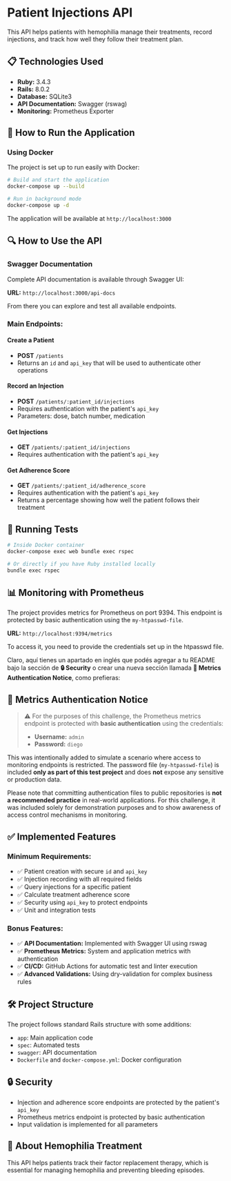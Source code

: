 # Patient Injections API

This API helps patients with hemophilia manage their treatments, record injections, and track how well they follow their treatment plan.

## 📋 Technologies Used

- **Ruby:** 3.4.3
- **Rails:** 8.0.2
- **Database:** SQLite3
- **API Documentation:** Swagger (rswag)
- **Monitoring:** Prometheus Exporter

## 🚀 How to Run the Application

### Using Docker

The project is set up to run easily with Docker:

```bash
# Build and start the application
docker-compose up --build

# Run in background mode
docker-compose up -d
```

The application will be available at `http://localhost:3000`

## 🔍 How to Use the API

### Swagger Documentation

Complete API documentation is available through Swagger UI:

**URL:** `http://localhost:3000/api-docs`

From there you can explore and test all available endpoints.

### Main Endpoints:

#### Create a Patient
- **POST** `/patients`
- Returns an `id` and `api_key` that will be used to authenticate other operations

#### Record an Injection
- **POST** `/patients/:patient_id/injections`
- Requires authentication with the patient's `api_key`
- Parameters: dose, batch number, medication

#### Get Injections
- **GET** `/patients/:patient_id/injections`
- Requires authentication with the patient's `api_key`

#### Get Adherence Score
- **GET** `/patients/:patient_id/adherence_score`
- Requires authentication with the patient's `api_key`
- Returns a percentage showing how well the patient follows their treatment

## 🧪 Running Tests

```bash
# Inside Docker container
docker-compose exec web bundle exec rspec

# Or directly if you have Ruby installed locally
bundle exec rspec
```

## 📊 Monitoring with Prometheus

The project provides metrics for Prometheus on port 9394. This endpoint is protected by basic authentication using the `my-htpasswd-file`.

**URL:** `http://localhost:9394/metrics`

To access it, you need to provide the credentials set up in the htpasswd file.

Claro, aquí tienes un apartado en inglés que podés agregar a tu README bajo la sección de **🔒 Security** o crear una nueva sección llamada **🧪 Metrics Authentication Notice**, como prefieras:


## 🧪 Metrics Authentication Notice

> ⚠️ For the purposes of this challenge, the Prometheus metrics endpoint is protected with **basic authentication** using the credentials:
>
> * **Username:** `admin`
> * **Password:** `diego`

This was intentionally added to simulate a scenario where access to monitoring endpoints is restricted. The password file (`my-htpasswd-file`) is included **only as part of this test project** and does **not** expose any sensitive or production data.

Please note that committing authentication files to public repositories is **not a recommended practice** in real-world applications. For this challenge, it was included solely for demonstration purposes and to show awareness of access control mechanisms in monitoring.


## ✅ Implemented Features

### Minimum Requirements:
- ✅ Patient creation with secure `id` and `api_key`
- ✅ Injection recording with all required fields
- ✅ Query injections for a specific patient
- ✅ Calculate treatment adherence score
- ✅ Security using `api_key` to protect endpoints
- ✅ Unit and integration tests

### Bonus Features:
- ✅ **API Documentation:** Implemented with Swagger UI using rswag
- ✅ **Prometheus Metrics:** System and application metrics with authentication
- ✅ **CI/CD:** GitHub Actions for automatic test and linter execution
- ✅ **Advanced Validations:** Using dry-validation for complex business rules

## 🛠️ Project Structure

The project follows standard Rails structure with some additions:

- `app`: Main application code
- `spec`: Automated tests
- `swagger`: API documentation
- `Dockerfile` and `docker-compose.yml`: Docker configuration

## 🔒 Security

- Injection and adherence score endpoints are protected by the patient's `api_key`
- Prometheus metrics endpoint is protected by basic authentication
- Input validation is implemented for all parameters

## 🏥 About Hemophilia Treatment

This API helps patients track their factor replacement therapy, which is essential for managing hemophilia and preventing bleeding episodes.